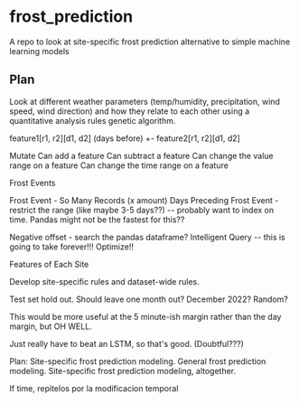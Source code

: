 # frost_prediction
A repo to look at site-specific frost prediction alternative to simple machine learning models 


## Plan 
Look at different weather parameters (temp/humidity, precipitation, wind speed, wind direction) and how they relate to each other using a quantitative analysis rules genetic algorithm. 


feature1[r1, r2][d1, d2] (days before) +- feature2[r1, r2][d1, d2]

Mutate
    Can add a feature
    Can subtract a feature
    Can change the value range on a feature
    Can change the time range on a feature 


Frost Events 

Frost Event - So Many Records (x amount)
Days Preceding Frost Event - restrict the range (like maybe 3-5 days??) -- probably want to index on time. Pandas might not be the fastest for this?? 

Negative offset - search the pandas dataframe? Intelligent Query -- this is going to take forever!!!
Optimize!! 


Features of Each Site

Develop site-specific rules and dataset-wide rules. 

Test set hold out. Should leave one month out? December 2022? Random? 

This would be more useful at the 5 minute-ish margin rather than the day margin, but OH WELL.

Just really have to beat an LSTM, so that's good. (Doubtful???)




Plan:
Site-specific frost prediction modeling.
General frost prediction modeling.
Site-specific frost prediction modeling, altogether.

If time, repitelos por la modificacion temporal 

